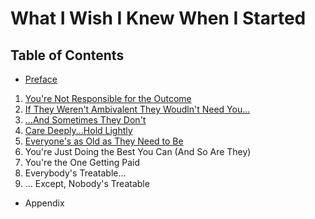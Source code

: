 # What I Wish I Knew When I Started

## Table of Contents

- [Preface](./Preface.md)
1. [You're Not Responsible for the Outcome](./Not_Responsible.md)
2. [If They Weren't Ambivalent They Woudln't Need You...](./Ambivalent.md)
3. [...And Sometimes They Don't](./Sometimes_They_Dont.md)
4. [Care Deeply...Hold Lightly](./Care_Deeply.md)
5. [Everyone's as Old as They Need to Be](./Old_as_they_need.md)
6. You're Just Doing the Best You Can (And So Are They)
7. You're the One Getting Paid
8. Everybody's Treatable...
9. ... Except, Nobody's Treatable
- Appendix
